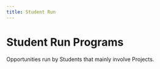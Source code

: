 ```yaml
---
title: Student Run
---
```


# Student Run Programs

Opportunities run by Students that mainly involve Projects.
